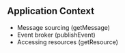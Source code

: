 ## Application Context

- Message sourcing (getMessage)
- Event broker (publishEvent)
- Accessing resources (getResource)